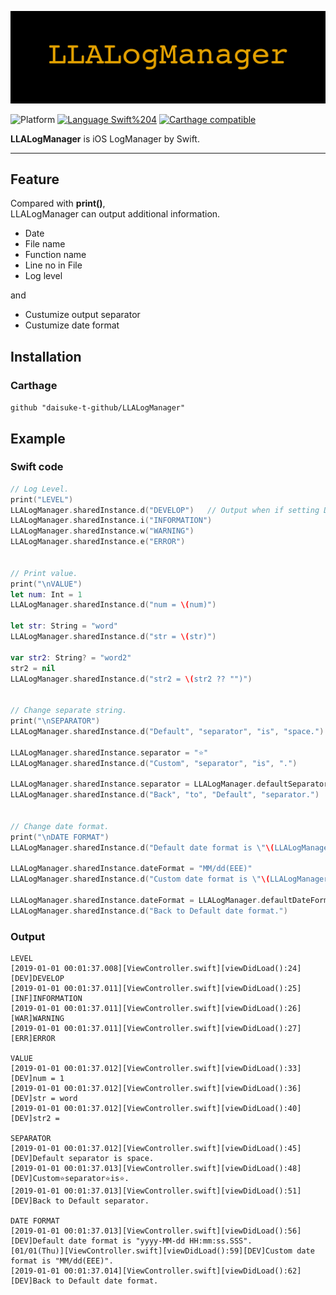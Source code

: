 <img src="https://github.com/daisuke-t-github/LLALogManager/blob/master/doc/header.png" width="700"></br>

![Platform](https://img.shields.io/badge/platforms-iOS%2010.0+-blue.svg)
[![Language Swift%204](https://img.shields.io/badge/Language-Swift%204-orange.svg)](https://developer.apple.com/swift)
[![Carthage compatible](https://img.shields.io/badge/Carthage-compatible-green.svg)](https://github.com/Carthage/Carthage)

**LLALogManager** is iOS LogManager by Swift.

----

## Feature
Compared with **print()**,   
LLALogManager can output additional information.

* Date
* File name
* Function name
* Line no in File
* Log level
  
and  
- Custumize output separator
- Custumize date format


## Installation
### Carthage
`github "daisuke-t-github/LLALogManager"` 


## Example

### Swift code
```swift
// Log Level.
print("LEVEL")
LLALogManager.sharedInstance.d("DEVELOP")	// Output when if setting DEBUG switch
LLALogManager.sharedInstance.i("INFORMATION")
LLALogManager.sharedInstance.w("WARNING")
LLALogManager.sharedInstance.e("ERROR")


// Print value.
print("\nVALUE")
let num: Int = 1
LLALogManager.sharedInstance.d("num = \(num)")

let str: String = "word"
LLALogManager.sharedInstance.d("str = \(str)")

var str2: String? = "word2"
str2 = nil
LLALogManager.sharedInstance.d("str2 = \(str2 ?? "")")


// Change separate string.
print("\nSEPARATOR")
LLALogManager.sharedInstance.d("Default", "separator", "is", "space.")

LLALogManager.sharedInstance.separator = "⭐️"
LLALogManager.sharedInstance.d("Custom", "separator", "is", ".")

LLALogManager.sharedInstance.separator = LLALogManager.defaultSeparator
LLALogManager.sharedInstance.d("Back", "to", "Default", "separator.")


// Change date format.
print("\nDATE FORMAT")
LLALogManager.sharedInstance.d("Default date format is \"\(LLALogManager.sharedInstance.dateFormat)\".")

LLALogManager.sharedInstance.dateFormat = "MM/dd(EEE)"
LLALogManager.sharedInstance.d("Custom date format is \"\(LLALogManager.sharedInstance.dateFormat)\".")

LLALogManager.sharedInstance.dateFormat = LLALogManager.defaultDateFormat
LLALogManager.sharedInstance.d("Back to Default date format.")
```

### Output
```
LEVEL
[2019-01-01 00:01:37.008][ViewController.swift][viewDidLoad():24][DEV]DEVELOP
[2019-01-01 00:01:37.011][ViewController.swift][viewDidLoad():25][INF]INFORMATION
[2019-01-01 00:01:37.011][ViewController.swift][viewDidLoad():26][WAR]WARNING
[2019-01-01 00:01:37.011][ViewController.swift][viewDidLoad():27][ERR]ERROR

VALUE
[2019-01-01 00:01:37.012][ViewController.swift][viewDidLoad():33][DEV]num = 1
[2019-01-01 00:01:37.012][ViewController.swift][viewDidLoad():36][DEV]str = word
[2019-01-01 00:01:37.012][ViewController.swift][viewDidLoad():40][DEV]str2 = 

SEPARATOR
[2019-01-01 00:01:37.012][ViewController.swift][viewDidLoad():45][DEV]Default separator is space.
[2019-01-01 00:01:37.013][ViewController.swift][viewDidLoad():48][DEV]Custom⭐️separator⭐️is⭐️.
[2019-01-01 00:01:37.013][ViewController.swift][viewDidLoad():51][DEV]Back to Default separator.

DATE FORMAT
[2019-01-01 00:01:37.013][ViewController.swift][viewDidLoad():56][DEV]Default date format is "yyyy-MM-dd HH:mm:ss.SSS".
[01/01(Thu)][ViewController.swift][viewDidLoad():59][DEV]Custom date format is "MM/dd(EEE)".
[2019-01-01 00:01:37.014][ViewController.swift][viewDidLoad():62][DEV]Back to Default date format.
```
